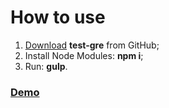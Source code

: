 # How to use
<ol>
	<li><a href="https://github.com/egrechnev/test-for-ecwid/archive/master.zip">Download</a> <strong>test-gre</strong> from GitHub;</li>
	<li>Install Node Modules: <strong>npm i</strong>;</li>
	<li>Run: <strong>gulp</strong>.</li>
</ol>

### [Demo](https://egrechnev.github.io/portfolio/test-for-ecwid/)
